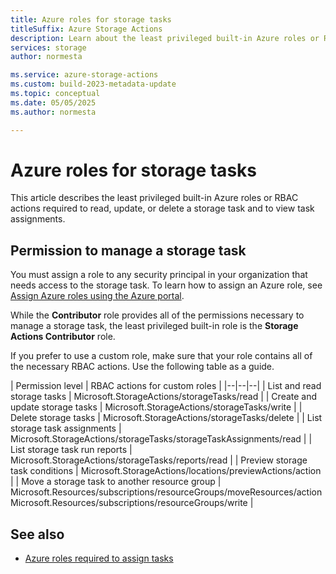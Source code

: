 ```yaml
---
title: Azure roles for storage tasks
titleSuffix: Azure Storage Actions
description: Learn about the least privileged built-in Azure roles or RBAC actions required to read, update, delete, and assign a storage task.
services: storage
author: normesta

ms.service: azure-storage-actions
ms.custom: build-2023-metadata-update
ms.topic: conceptual
ms.date: 05/05/2025
ms.author: normesta

---
```


# Azure roles for storage tasks

This article describes the least privileged built-in Azure roles or RBAC actions required to read, update, or delete a storage task and to view task assignments.

## Permission to manage a storage task

You must assign a role to any security principal in your organization that needs access to the storage task. To learn how to assign an Azure role, see [Assign Azure roles using the Azure portal](../../role-based-access-control/role-assignments-portal.yml).

While the **Contributor** role provides all of the permissions necessary to manage a storage task, the least privileged built-in role is the **Storage Actions Contributor** role.

 If you prefer to use a custom role, make sure that your role contains all of the necessary RBAC actions. Use the following table as a guide.

| Permission level | RBAC actions for custom roles |
|--|--|--|
| List and read storage tasks | Microsoft.StorageActions/storageTasks/read |
| Create and update storage tasks | Microsoft.StorageActions/storageTasks/write |
| Delete storage tasks | Microsoft.StorageActions/storageTasks/delete |
| List storage task assignments | Microsoft.StorageActions/storageTasks/storageTaskAssignments/read |
| List storage task run reports | Microsoft.StorageActions/storageTasks/reports/read |
| Preview storage task conditions | Microsoft.StorageActions/locations/previewActions/action |
| Move a storage task to another resource group | Microsoft.Resources/subscriptions/resourceGroups/moveResources/action<br>Microsoft.Resources/subscriptions/resourceGroups/write |

## See also

- [Azure roles required to assign tasks](storage-task-authorization-roles-assign.md)
